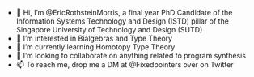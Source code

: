- 👋 Hi, I’m @EricRothsteinMorris, a final year PhD Candidate of the Information Systems Technology and Design (ISTD) pillar of the Singapore University of Technology and Design (SUTD)
- 👀 I’m interested in Bialgebras and Type Theory
- 🌱 I’m currently learning Homotopy Type Theory
- 💞️ I’m looking to collaborate on anything related to program synthesis
- 📫 To reach me, drop me a DM at @Fixedpointers over on Twitter

<!---
EricRothsteinMorris/EricRothsteinMorris is a ✨ special ✨ repository because its `README.md` (this file) appears on your GitHub profile.
You can click the Preview link to take a look at your changes.
--->
